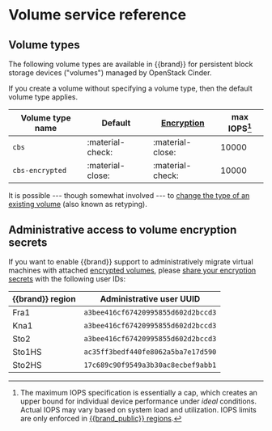 # Volume service reference

## Volume types

The following volume types are available in {{brand}} for persistent block storage devices ("volumes") managed by OpenStack Cinder.

If you create a volume without specifying a volume type, then the default volume type applies.


| Volume type name               | Default          | [Encryption](../../howto/openstack/cinder/encrypted-volumes.md) | max IOPS[^iops] |
| ------------------------------ | -----            | -----                                                           | -----           |
| `cbs`                          | :material-check: | :material-close:                                                | 10000           |
| `cbs-encrypted`                | :material-close: | :material-check:                                                | 10000           |

[^iops]: The maximum IOPS specification is essentially a cap, which creates an upper bound for individual device performance under *ideal* conditions.
Actual IOPS may vary based on system load and utilization. IOPS limits are only enforced in [{{brand_public}} regions](../features/public.md).

It is possible --- though somewhat involved --- to [change the type of an existing volume](../../howto/openstack/cinder/retype-volumes.md) (also known as retyping).

## Administrative access to volume encryption secrets

If you want to enable {{brand}} support to administratively migrate virtual machines with attached [encrypted volumes](../../howto/openstack/cinder/encrypted-volumes.md), please [share your encryption secrets](../../howto/openstack/barbican/share-secret.md) with the following user IDs:

| {{brand}} region | Administrative user UUID           |
| ---------------- | ---------------------------------  |
| Fra1             | `a3bee416cf67420995855d602d2bccd3` |
| Kna1             | `a3bee416cf67420995855d602d2bccd3` |
| Sto2             | `a3bee416cf67420995855d602d2bccd3` |
| Sto1HS           | `ac35ff3bedf440fe8062a5ba7e17d590` |
| Sto2HS           | `17c689c90f9549a3b30ac8ecbef9abb1` |
